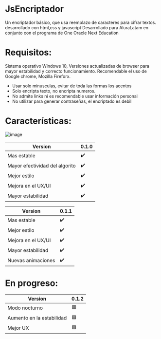 # JsEncriptador
Un encriptador básico, que usa reemplazo de caracteres para cifrar textos. desarrollado con html,css y javascript
Desarrollado para AluraLatam en conjunto con el programa de One Oracle Next Education

# Requisitos:

Sistema operativo Windows 10, Versiones actualizadas de browser para mayor estabilidad y correcto funcionamiento.
Recomendable el uso de Google chrome, Mozilla Fireforx.

- Usar solo minusculas, evitar de toda las formas los acentos
- Solo encripta texto, no encripta numeros.
- No admite links ni es recomendable usar información personal
- No utilizar para generar contraseñas, el encriptado es debil

# Características:


![image](https://user-images.githubusercontent.com/56986294/232904505-b816a683-be68-4c3f-ad3e-9b892a2df856.png)


Version  | 0.1.0 |
---  | ---  |
Mas estable |✔️ |
Mayor efectividad del algorito | ✔️  |
Mejor estilo  | ✔️  |
Mejora en el UX/UI     |  ✔️  |
Mayor estabilidad  | ✔️  |

Version  | 0.1.1 |
---  | ---  |
Mas estable |✔️ |
Mejor estilo  | ✔️  |
Mejora en el UX/UI     |  ✔️  |
Mayor estabilidad  | ✔️  |
Nuevas animaciones | ✔️ |

# En progreso:

Version  | 0.1.2 |
---  | ---  |
Modo nocturno  | 🟥  |
Aumento en la estabilidad  | 🟩 |
Mejor UX  | 🟩  |
